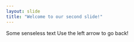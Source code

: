 ```yaml
---
layout: slide
title: "Welcome to our second slide!"
---
```

Some senseless text
Use the left arrow to go back!